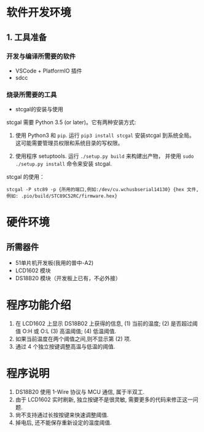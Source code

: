 # 软件开发环境

## 1. 工具准备

### 开发与编译所需要的软件

* VSCode + PlatformIO 插件
* sdcc

### 烧录所需要的工具

* stcgal的安装与使用

stcgal 需要 Python 3.5 (or later)。它有两种安装方式:

1. 使用 Python3 和 ```pip```. 运行 ```pip3 install stcgal``` 安装stcgal 到系统全局。
这可能需要管理员权限和系统目录的写权限。

2. 使用程序 setuptools. 运行 ```./setup.py build``` 来构建出产物， 并使用
```sudo ./setup.py install``` 命令来安装 stcgal.

stcgal 的使用：

```
stcgal -P stc89 -p {所用的端口,例如:/dev/cu.wchusbserial14130} {hex 文件,例如: .pio/build/STC89C52RC/firmware.hex}
```

# 硬件环境

## 所需器件

* 51单片机开发板(我用的普中-A2)
* LCD1602 模块
* DS18B20 模块（开发板上已有，不必外接）

# 程序功能介绍

1. 在 LCD1602 上显示 DS18B02 上获得的信息, (1) 当前的温度; (2) 是否超过阈值 O:H 或 O:L (3) 高温阈值; (4) 低温阈值.
2. 如果当前温度在两个阈值之间,则不显示第 (2) 项.
3. 通过 4 个独立按键调整高温与低温的阈值.

# 程序说明

1. DS18B20 使用 1-Wire 协议与 MCU 通信, 属于半双工.
2. 由于 LCD1602 实时刷新, 独立按键不是很灵敏, 需要更多的代码来修正这一问题.
3. 尙不支持通过长按按键来快速调整阈值.
4. 掉电后, 还不能保存重新设定的温度阈值.


